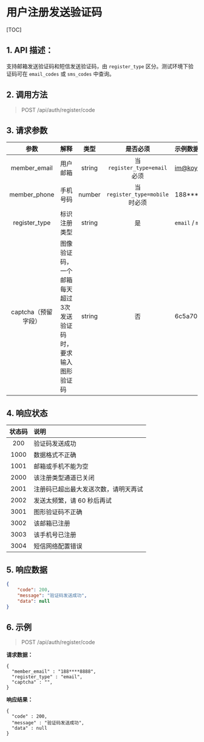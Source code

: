 # 用户注册发送验证码

[TOC]

## 1. API 描述：

支持邮箱发送验证码和短信发送验证码，由 `register_type` 区分。测试环境下验证码可在 `email_codes` 或 `sms_codes` 中查询。

## 2. 调用方法

> POST /api/auth/register/code

## 3. 请求参数

参数 | 解释 | 类型 | 是否必须 | 示例数据
:---:|:---|:---:|:---:|:---
member_email| 用户邮箱 | string | 当 `register_type=email` 必须 | im@koyeo.io
member_phone| 手机号码 | number | 当`register_type=mobile`时必须 | 188****8888
register_type | 标识注册类型 | string | 是 | `email` / `mobile`
captcha（预留字段） | 图像验证码，一个邮箱每天超过3次发送验证码时，要求输入图形验证码 | string | 否 | 6c5a70


## 4. 响应状态

状态码 | 说明
:---:|:---
200 | 验证码发送成功
1000 | 数据格式不正确
1001 | 邮箱或手机不能为空
2000 | 该注册类型通道已关闭
2001 | 注册码已超出最大发送次数，请明天再试
2002 | 发送太频繁，请 60 秒后再试
3001 | 图形验证码不正确
3002 | 该邮箱已注册
3003 | 该手机号已注册
3004 | 短信网络配置错误



## 5. 响应数据

```json
{
    "code": 200,
    "message": "验证码发送成功",
    "data": null
}
```

## 6. 示例

> POST /api/auth/register/code

**请求数据：**

```josn
{
  "member_email" : "188****8888",
  "register_type" : "email",
  "captcha" : "",
}
```

**响应结果：**

```josn
{
  "code" : 200,
  "message" : "验证码发送成功",
  "data" : null
}
```